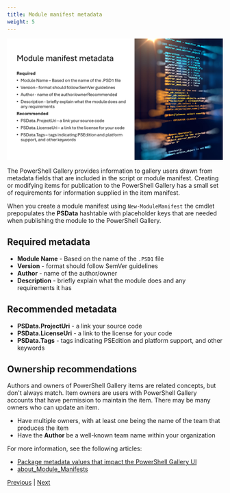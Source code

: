 ```yaml
---
title: Module manifest metadata
weight: 5
---
```


![Module manifest metadata][05]

The PowerShell Gallery provides information to gallery users drawn from metadata fields that are
included in the script or module manifest. Creating or modifying items for publication to the
PowerShell Gallery has a small set of requirements for information supplied in the item manifest.

When you create a module manifest using `New-ModuleManifest` the cmdlet prepopulates the **PSData**
hashtable with placeholder keys that are needed when publishing the module to the PowerShell
Gallery.

## Required metadata

- **Module Name** - Based on the name of the `.PSD1` file
- **Version** - format should follow SemVer guidelines
- **Author** - name of the author/owner
- **Description** - briefly explain what the module does and any requirements it has

## Recommended metadata

- **PSData.ProjectUri** - a link your source code
- **PSData.LicenseUri** - a link to the license for your code
- **PSData.Tags** - tags indicating PSEdition and platform support, and other keywords

## Ownership recommendations

Authors and owners of PowerShell Gallery items are related concepts, but don't always match. Item
owners are users with PowerShell Gallery accounts that have permission to maintain the item. There
may be many owners who can update an item.

- Have multiple owners, with at least one being the name of the team that produces the item
- Have the **Author** be a well-known team name within your organization

For more information, see the following articles:

- [Package metadata values that impact the PowerShell Gallery UI][03]
- [about_Module_Manifests][04]

[Previous][01] | [Next][02]

<!-- link references -->
[01]: ../slide4
[02]: ../slide6
[03]: https://learn.microsoft.com/powershell/gallery/concepts/package-manifest-affecting-ui
[04]: https://learn.microsoft.com/powershell/module/microsoft.powershell.core/about/about_module_manifests
[05]: slide5.png
